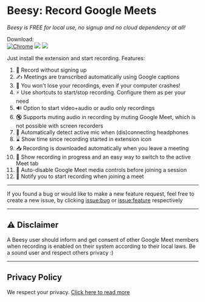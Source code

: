 # Beesy: Record Google Meets

*Beesy is FREE for local use, no signup and no cloud dependency at all!*

Download: \
[![Chrome](https://img.shields.io/chrome-web-store/v/eabicnldgjknbifdgmnieblkbnggfnde)](https://chrome.google.com/webstore/detail/beesy-record-google-meets/eabicnldgjknbifdgmnieblkbnggfnde) ![](https://img.shields.io/chrome-web-store/stars/eabicnldgjknbifdgmnieblkbnggfnde) ![](https://img.shields.io/chrome-web-store/users/eabicnldgjknbifdgmnieblkbnggfnde)

Just install the extension and start recording. Features:

1. 🎥 Record without signing up
2. ✍️ Meetings are transcribed automatically using Google captions
3. 🦺 You won't lose your recordings, even if your computer crashes!
4. ⚡ Use shortcuts to start/stop recording. Configure them as per your need
5. 🔊 Option to start video+audio or audio only recordings
6. 🔇 Supports muting audio in recording by muting Google Meet, which is not possible with screen recorders
7. 🎤 Automatically detect active mic when (dis)connecting headphones
8. ⌛ Show time since recording started in extension icon
9. 📥 Recording is downloaded automatically when you leave a meeting
10. 🔀 Show recording in progress and an easy way to switch to the active Meet tab
11. 🎦 Auto-disable Google Meet media controls before joining a session
12. 🔔 Notify you to start recording when joining a meet


---

If you found a bug or would like to make a new feature request, feel free to create a new issue, by clicking [issue:bug](https://github.com/pi-ra/beesy-issue-tracker/issues/new?labels=bug&template=bug_report.yml&title=) or [issue:feature](https://github.com/pi-ra/beesy-issue-tracker/issues/new?labels=enhancement&template=feature_request.yml&title=) respectively

---

## ⚠️ Disclaimer
A Beesy user should inform and get consent of other Google Meet members when recording is enabled on their system according to their local laws. Be a sound user and respect others privacy :)

---

## Privacy Policy
We respect your privacy. [Click here to read more](/PRIVACY_POLICY.md)

